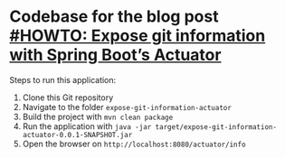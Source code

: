 # Codebase for the blog post [#HOWTO: Expose git information with Spring Boot’s Actuator](https://rieckpil.de/howto-expose-git-information-with-spring-boots-actuator/)

Steps to run this application:

1. Clone this Git repository
2. Navigate to the folder `expose-git-information-actuator`
3. Build the project with `mvn clean package`
4. Run the application with `java -jar target/expose-git-information-actuator-0.0.1-SNAPSHOT.jar`
5. Open the browser on `http://localhost:8080/actuator/info`